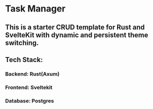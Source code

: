 # Task Manager
## This is a starter CRUD template for Rust and SvelteKit with dynamic and persistent theme switching.

## Tech Stack:
  ### Backend: Rust(Axum)
  ### Frontend: Sveltekit
  ### Database: Postgres

